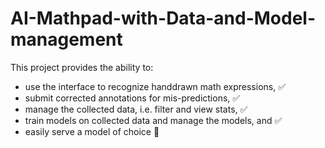 # AI-Mathpad-with-Data-and-Model-management
This project provides the ability to:
- use the interface to recognize handdrawn math expressions, :white_check_mark: 
- submit corrected annotations for mis-predictions,          :white_check_mark:   
- manage the collected data, i.e. filter and view stats,     :white_check_mark:
- train models on collected data and  manage the models, and  ✅
- easily serve a model of choice      🔲


